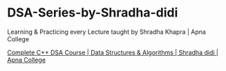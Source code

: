# DSA-Series-by-Shradha-didi
Learning &amp; Practicing every Lecture taught by Shradha Khapra | Apna College

[Complete C++ DSA Course | Data Structures & Algorithms | Shradha didi | Apna College](https://youtube.com/playlist?list=PLfqMhTWNBTe137I_EPQd34TsgV6IO55pt&si=4cM2I_Uz-xRSFKgY)
